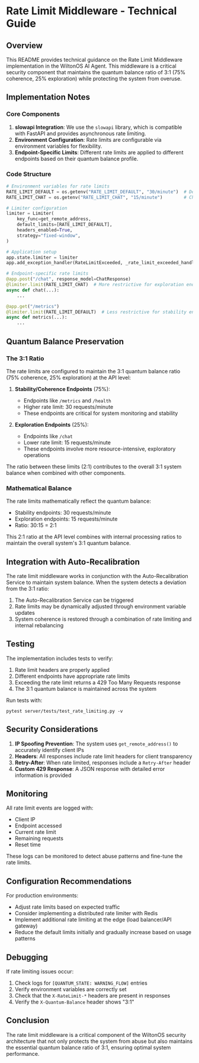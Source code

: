 # Rate Limit Middleware - Technical Guide

## Overview
This README provides technical guidance on the Rate Limit Middleware implementation in the WiltonOS AI Agent. This middleware is a critical security component that maintains the quantum balance ratio of 3:1 (75% coherence, 25% exploration) while protecting the system from overuse.

## Implementation Notes

### Core Components
1. **slowapi Integration**: We use the `slowapi` library, which is compatible with FastAPI and provides asynchronous rate limiting.
2. **Environment Configuration**: Rate limits are configurable via environment variables for flexibility.
3. **Endpoint-Specific Limits**: Different rate limits are applied to different endpoints based on their quantum balance profile.

### Code Structure

```python
# Environment variables for rate limits
RATE_LIMIT_DEFAULT = os.getenv("RATE_LIMIT_DEFAULT", "30/minute")  # Default (stability-focused)
RATE_LIMIT_CHAT = os.getenv("RATE_LIMIT_CHAT", "15/minute")        # Chat (exploration-focused)

# Limiter configuration
limiter = Limiter(
    key_func=get_remote_address,
    default_limits=[RATE_LIMIT_DEFAULT],
    headers_enabled=True,
    strategy="fixed-window",
)

# Application setup
app.state.limiter = limiter
app.add_exception_handler(RateLimitExceeded, _rate_limit_exceeded_handler)

# Endpoint-specific rate limits
@app.post("/chat", response_model=ChatResponse)
@limiter.limit(RATE_LIMIT_CHAT)  # More restrictive for exploration endpoints
async def chat(...):
    ...

@app.get("/metrics")
@limiter.limit(RATE_LIMIT_DEFAULT)  # Less restrictive for stability endpoints
async def metrics(...):
    ...
```

## Quantum Balance Preservation

### The 3:1 Ratio
The rate limits are configured to maintain the 3:1 quantum balance ratio (75% coherence, 25% exploration) at the API level:

1. **Stability/Coherence Endpoints** (75%): 
   - Endpoints like `/metrics` and `/health`
   - Higher rate limit: 30 requests/minute
   - These endpoints are critical for system monitoring and stability

2. **Exploration Endpoints** (25%):
   - Endpoints like `/chat`
   - Lower rate limit: 15 requests/minute
   - These endpoints involve more resource-intensive, exploratory operations

The ratio between these limits (2:1) contributes to the overall 3:1 system balance when combined with other components.

### Mathematical Balance
The rate limits mathematically reflect the quantum balance:

- Stability endpoints: 30 requests/minute
- Exploration endpoints: 15 requests/minute
- Ratio: 30:15 = 2:1

This 2:1 ratio at the API level combines with internal processing ratios to maintain the overall system's 3:1 quantum balance.

## Integration with Auto-Recalibration

The rate limit middleware works in conjunction with the Auto-Recalibration Service to maintain system balance. When the system detects a deviation from the 3:1 ratio:

1. The Auto-Recalibration Service can be triggered
2. Rate limits may be dynamically adjusted through environment variable updates
3. System coherence is restored through a combination of rate limiting and internal rebalancing

## Testing

The implementation includes tests to verify:
1. Rate limit headers are properly applied
2. Different endpoints have appropriate rate limits
3. Exceeding the rate limit returns a 429 Too Many Requests response
4. The 3:1 quantum balance is maintained across the system

Run tests with:
```
pytest server/tests/test_rate_limiting.py -v
```

## Security Considerations

1. **IP Spoofing Prevention**: The system uses `get_remote_address()` to accurately identify client IPs
2. **Headers**: All responses include rate limit headers for client transparency
3. **Retry-After**: When rate limited, responses include a `Retry-After` header
4. **Custom 429 Response**: A JSON response with detailed error information is provided

## Monitoring

All rate limit events are logged with:
- Client IP
- Endpoint accessed
- Current rate limit
- Remaining requests
- Reset time

These logs can be monitored to detect abuse patterns and fine-tune the rate limits.

## Configuration Recommendations

For production environments:
- Adjust rate limits based on expected traffic
- Consider implementing a distributed rate limiter with Redis
- Implement additional rate limiting at the edge (load balancer/API gateway)
- Reduce the default limits initially and gradually increase based on usage patterns

## Debugging

If rate limiting issues occur:
1. Check logs for `[QUANTUM_STATE: WARNING_FLOW]` entries
2. Verify environment variables are correctly set
3. Check that the `X-RateLimit-*` headers are present in responses
4. Verify the `X-Quantum-Balance` header shows "3:1"

## Conclusion

The rate limit middleware is a critical component of the WiltonOS security architecture that not only protects the system from abuse but also maintains the essential quantum balance ratio of 3:1, ensuring optimal system performance.